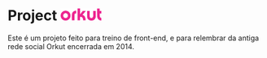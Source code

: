# Project  <img src="imgs/logo_orkut2.png" width="80"/>

Este é um projeto feito para treino de front-end, e para relembrar da antiga rede social Orkut encerrada em 2014.
